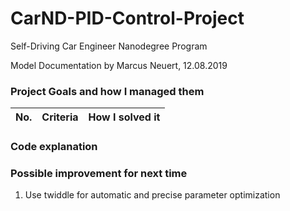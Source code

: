 # CarND-PID-Control-Project
Self-Driving Car Engineer Nanodegree Program

Model Documentation by Marcus Neuert, 12.08.2019

### Project Goals and how I managed them
No. | Criteria | How I solved it 
---|---------|---------------


### Code explanation


### Possible improvement for next time
1. Use twiddle for automatic and precise parameter optimization
